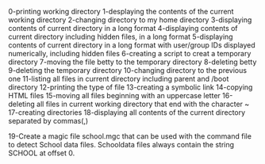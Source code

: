 0-printing working directory
1-desplaying the contents of the current working directory
2-changing directory to my home directory
3-displaying contents of current directory in a long format
4-displaying contents of current directory including hidden files, in a long format
5-displaying contents of current directory in a long format with user/group IDs displayed numerically, including hidden files
6-creating a script to creat a temporary directory
7-moving the file betty to the temporary directory
8-deleting betty
9-deleting the temporary directory
10-changing directory to the previous one
11-listing all files in current directory including parent and /boot directory
12-printing the type of file
13-creating a symbolic link
14-copying HTML files
15-moving all files beginning with an uppercase letter
16-deleting all files in current working directory that end with the character ~
17-creating directories
18-displaying all contents of the current directory separated by commas(,)

19-Create a magic file school.mgc that can be used with the command file to detect School data files. Schooldata files always contain the string SCHOOL at offset 0.
